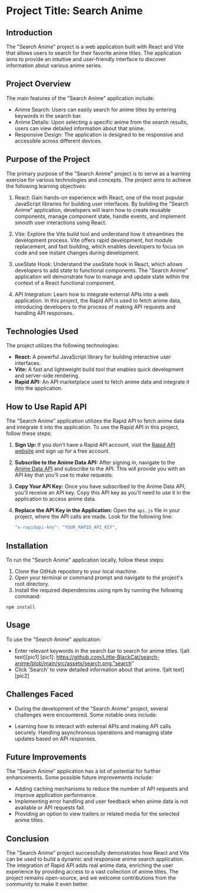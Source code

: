 # Project Title: Search Anime

## Introduction
The "Search Anime" project is a web application built with React and Vite that allows users to search for their favorite anime titles. The application aims to provide an intuitive and user-friendly interface to discover information about various anime series.

## Project Overview
The main features of the "Search Anime" application include:
- Anime Search: Users can easily search for anime titles by entering keywords in the search bar.
- Anime Details: Upon selecting a specific anime from the search results, users can view detailed information about that anime.
- Responsive Design: The application is designed to be responsive and accessible across different devices.

## Purpose of the Project
The primary purpose of the "Search Anime" project is to serve as a learning exercise for various technologies and concepts. The project aims to achieve the following learning objectives:

1. React: Gain hands-on experience with React, one of the most popular JavaScript libraries for building user interfaces. By building the "Search Anime" application, developers will learn how to create reusable components, manage component state, handle events, and implement smooth user interactions using React.

2. Vite: Explore the Vite build tool and understand how it streamlines the development process. Vite offers rapid development, hot module replacement, and fast building, which enables developers to focus on code and see instant changes during development.

3. useState Hook: Understand the useState hook in React, which allows developers to add state to functional components. The "Search Anime" application will demonstrate how to manage and update state within the context of a React functional component.

4. API Integration: Learn how to integrate external APIs into a web application. In this project, the Rapid API is used to fetch anime data, introducing developers to the process of making API requests and handling API responses.

## Technologies Used
The project utilizes the following technologies:
- **React:** A powerful JavaScript library for building interactive user interfaces.
- **Vite:** A fast and lightweight build tool that enables quick development and server-side rendering.
- **Rapid API:** An API marketplace used to fetch anime data and integrate it into the application.

## How to Use Rapid API
The "Search Anime" application utilizes the Rapid API to fetch anime data and integrate it into the application. To use the Rapid API in this project, follow these steps:

1. **Sign Up:** If you don't have a Rapid API account, visit the [Rapid API website](https://rapidapi.com/) and sign up for a free account.

2. **Subscribe to the Anime Data API:** After signing in, navigate to the [Anime Data API](https://rapidapi.com/brian.rofiq/api/anime-db/) and subscribe to the API. This will provide you with an API key that you'll use to make requests.

3. **Copy Your API Key:** Once you have subscribed to the Anime Data API, you'll receive an API key. Copy this API key as you'll need to use it in the application to access anime data.

4. **Replace the API Key in the Application:** Open the `api.js` file in your project, where the API calls are made. Look for the following line:
   ```jsx
   "x-rapidapi-key": "YOUR_RAPID_API_KEY",
   ```

## Installation
To run the "Search Anime" application locally, follow these steps:

1. Clone the GitHub repository to your local machine.
2. Open your terminal or command prompt and navigate to the project's root directory.
3. Install the required dependencies using npm by running the following command:

```
npm install
```

## Usage
To use the "Search Anime" application:

- Enter relevant keywords in the search bar to search for anime titles.
![alt text][pic1]
[pic1]: https://github.com/Little-BlackCat/search-anime/blob/main/src/assets/search.png,"search"
- Click 'Search' to view detailed information about that anime.
![alt text][pic2]

## Challenges Faced
- During the development of the "Search Anime" project, several challenges were encountered. Some notable ones include:

- Learning how to interact with external APIs and making API calls securely.
Handling asynchronous operations and managing state updates based on API responses.

## Future Improvements
The "Search Anime" application has a lot of potential for further enhancements. Some possible future improvements include:

- Adding caching mechanisms to reduce the number of API requests and improve application performance.
- Implementing error handling and user feedback when anime data is not available or API requests fail.
- Providing an option to view trailers or related media for the selected anime titles.

## Conclusion
The "Search Anime" project successfully demonstrates how React and Vite can be used to build a dynamic and responsive anime search application. The integration of Rapid API adds real anime data, enriching the user experience by providing access to a vast collection of anime titles. The project remains open-source, and we welcome contributions from the community to make it even better.
